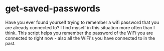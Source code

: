 # get-saved-passwords
Have you ever found yourself trying to remember a wifi password that you are already connected to? I find myself in this situation more often than I think.
This script helps you remember the password of the WiFi you are connected to right now - also all the WiFi's you have connected to in the past. 
